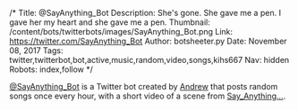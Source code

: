 /*
Title: @SayAnything_Bot
Description: She's gone. She gave me a pen. I gave her my heart and she gave me a pen.
Thumbnail: /content/bots/twitterbots/images/SayAnything_Bot.png
Link: https://twitter.com/SayAnything_Bot
Author: botsheeter.py
Date: November 08, 2017
Tags: twitter,twitterbot,bot,active,music,random,video,songs,kihs667
Nav: hidden
Robots: index,follow
*/

[@SayAnything_Bot](https://twitter.com/SayAnything_Bot) is a Twitter bot created by [Andrew](https://twitter.com/kihs667) that posts random songs once every hour, with a short video of a scene from [Say_Anything…](https://en.wikipedia.org/wiki/Say_Anything…).
